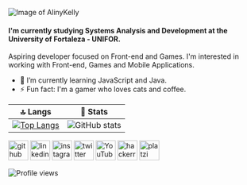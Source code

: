 ![Image of AlinyKelly](https://dsm01pap002files.storage.live.com/y4mPk3DsRtfXEg49JysLJZeYhPnDgFxjx1NQ6R4s8djEIGehCpkvJea-hI8Hk_cRmTRE6dEJOSBsSMB8tsKKqFHUsZBqOJXOHfauSWfC3k2cTeBAcyK6brJ4cRSFpZebq5LafNBdS_onDGhL2oGwBQ5uSQM5UKiMXEkWT6bFJlI210F263jSm3ZQkZX6ce1oie_?width=700&height=200&cropmode=none)

#### I'm currently studying Systems Analysis and Development at the University of Fortaleza - UNIFOR.
Aspiring developer focused on Front-end and Games.
I'm interested in working with Front-end, Games and Mobile Applications.


- 🌱 I’m currently learning JavaScript and Java. 
- ⚡ Fun fact: I'm a gamer who loves cats and coffee. 


🔝 Langs | 🌟 Stats
------------ | -------------
[![Top Langs](https://github-readme-stats.vercel.app/api/top-langs/?username=AlinyKelly)](https://github.com/anuraghazra/github-readme-stats) | ![GitHub stats](https://github-readme-stats.vercel.app/api?username=AlinyKelly&show_icons=true)  

[<img src='https://cdn.jsdelivr.net/npm/simple-icons@3.0.1/icons/github.svg' alt='github' height='40'>](https://github.com/AlinyKelly)  [<img src='https://cdn.jsdelivr.net/npm/simple-icons@3.0.1/icons/linkedin.svg' alt='linkedin' height='40'>](https://www.linkedin.com/in/alinykelly/)  [<img src='https://cdn.jsdelivr.net/npm/simple-icons@3.0.1/icons/instagram.svg' alt='instagram' height='40'>](https://www.instagram.com/alinykellyfs/)  [<img src='https://cdn.jsdelivr.net/npm/simple-icons@3.0.1/icons/twitter.svg' alt='twitter' height='40'>](https://twitter.com/alinykellyfs)  [<img src='https://cdn.jsdelivr.net/npm/simple-icons@3.0.1/icons/youtube.svg' alt='YouTube' height='40'>](https://www.youtube.com/channel/UC3elbSJ6anMa54jSInSXa0w)  [<img src='https://cdn.jsdelivr.net/npm/simple-icons@3.0.1/icons/hackerrank.svg' alt='hackerrank' height='40'>](https://www.hackerrank.com/alinykellyfs)  [<img src='https://cdn.jsdelivr.net/npm/simple-icons@3.0.1/icons/platzi.svg' alt='platzi' height='40'>](https://platzi.com.br/p/aliny-kelly/)  

![Profile views](https://gpvc.arturio.dev/AlinyKelly)  

